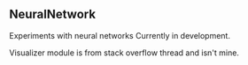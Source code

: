 
## NeuralNetwork
Experiments with neural networks
Currently in development.

Visualizer module is from stack overflow thread and isn't mine.
